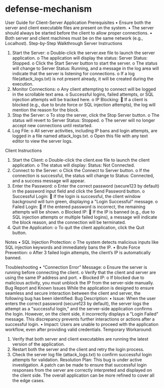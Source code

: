 # defense-mechanism
User Guide for Client-Server Application
Prerequisites
•	Ensure both the server and client executable files are present on the system.
•	The server should always be started before the client to allow proper connections.
•	Both server and client machines must be on the same network (e.g., Localhost).
Step-by-Step Walkthrough
Server Instructions
1.	Start the Server:
o	Double-click the server.exe file to launch the server application.
o	The application will display the status: Server Status: Stopped.
o	Click the Start Server button to start the server.
o	The status will change to Server Status: Running, and a message in the log area will indicate that the server is listening for connections.
o	If a log file(attack_logs.txt) is not present already, it will be created during the execution.
2.	Monitor Connections:
o	Any client attempting to connect will be logged in the scrollable text area.
o	Successful logins, failed attempts, or SQL injection attempts will be tracked here.
o	IP Blocking:
	If a client is blocked (e.g., due to brute force or SQL injection attempts), the log will mention the reason for the block.
3.	Stop the Server:
o	To stop the server, click the Stop Server button.
o	The status will revert to Server Status: Stopped.
o	The server will no longer accept new connections until restarted.
4.	Log File:
o	All server activities, including IP bans and login attempts, are logged in a file named attack_logs.txt.
o	Open this file with any text editor to view the server logs.

Client Instructions
1.	Start the Client:
o	Double-click the client.exe file to launch the client application.
o	The status will display: Status: Not Connected.
2.	Connect to the Server:
o	Click the Connect to Server button.
o	If the connection is successful, the status will change to Status: Connected, and a success message will appear.
3.	Enter the Password:
o	Enter the correct password (secure123 by default) in the password input field and click the Send Password button.
o	Successful Login:
	If the login is successful, the client window background will turn green, displaying a "Login Successful" message.
o	Failed Login:
	If the entered password is incorrect, the remaining attempts will be shown.
o	Blocked IP:
	If the IP is banned (e.g., due to SQL injection attempts or multiple failed logins), a message will indicate the block reason, and the connection will be terminated.
4.	Quit the Application:
o	To quit the client application, click the Quit button.

Notes
•	SQL Injection Protection:
o	The system detects malicious inputs like SQL injection keywords and immediately bans the IP.
•	Brute Force Prevention:
o	After 3 failed login attempts, the client’s IP is automatically banned.

Troubleshooting
•	“Connection Error” Message:
o	Ensure the server is running before connecting the client.
o	Verify that the client and server are using the same IP address and port.
•	Blocked IP:
o	If blocked due to malicious activity, you must unblock the IP from the server-side manually.
Bug Report and Known Issues
While the application is designed to ensure seamless and secure interaction between the client and server, the following bug has been identified:
Bug Description:
•	Issue: When the user enters the correct password (secure123 by default), the server logs the attempt as a "successful login," and the server-side application confirms the login. However, on the client side, it incorrectly displays a "Login Failed" message. This discrepancy prevents further interactions or actions after a successful login.
•	Impact: Users are unable to proceed with the application workflow, even after providing valid credentials.
Temporary Workaround:
1.	Verify that both server and client executables are running the latest version of the application.
2.	Restart both the server and the client and retry the login process.
3.	Check the server log file (attack_logs.txt) to confirm successful login attempts for validation.
Resolution Plan:
This bug is under active investigation. A patch can be made to ensure that successful login responses from the server are correctly interpreted and displayed on the client side. The overall application can be more refined to cover all the edge cases.

